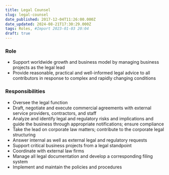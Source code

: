 ```yaml
---
title: Legal Counsel
slug: legal-counsel
date_published: 2017-12-04T11:26:00.000Z
date_updated: 2024-08-21T17:30:29.000Z
tags: Roles, #Import 2023-01-03 20:04
draft: true
---
```


### Role

- Support worldwide growth and business model by managing  business projects as the legal lead
- Provide reasonable, practical and well-informed legal advice to all contributors in response to complex and rapidly changing conditions

### Responsibilities

- Oversee the legal function
- Draft, negotiate and execute commercial agreements with external service providers, contractors, and staff
- Analyze and identify legal and regulatory risks and implications and guide the business through appropriate notifications; ensure compliance
- Take the lead on corporate law matters; contribute to the corporate legal structuring
- Answer internal as well as external legal and regulatory requests
- Support critical business projects from a legal standpoint
- Coordinate with external law firms
- Manage all legal documentation and develop a corresponding filing system
- Implement and maintain the policies and procedures
